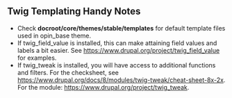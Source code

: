 Twig Templating Handy Notes
----------------------------

* Check **docroot/core/themes/stable/templates** for default template files used in opin_base theme. 
* If twig_field_value is installed, this can make attaining field values and labels a bit easier. See https://www.drupal.org/project/twig_field_value for examples.
* If twig_tweak is installed, you will have access to additional functions and filters. For the checksheet, see https://www.drupal.org/docs/8/modules/twig-tweak/cheat-sheet-8x-2x. For the module: https://www.drupal.org/project/twig_tweak.